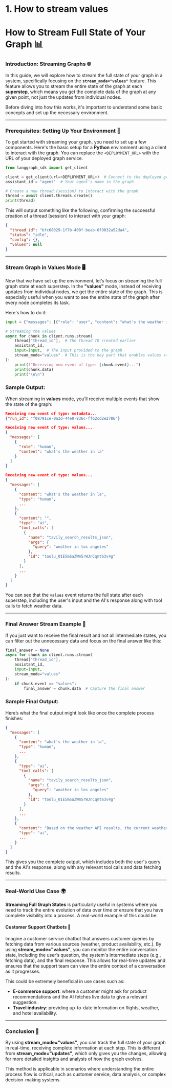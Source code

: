 # 1. How to stream values

# How to Stream Full State of Your Graph 📊

### Introduction: Streaming Graphs 🌐

In this guide, we will explore how to stream the full state of your graph in a system, specifically focusing on the **`stream_mode="values"`** feature. This feature allows you to stream the entire state of the graph at each **superstep**, which means you get the complete data of the graph at any given point, not just the updates from individual nodes.

Before diving into how this works, it's important to understand some basic concepts and set up the necessary environment.

---

### Prerequisites: Setting Up Your Environment 🔧

To get started with streaming your graph, you need to set up a few components. Here's the basic setup for a **Python** environment using a client to interact with the graph. You can replace the `<DEPLOYMENT_URL>` with the URL of your deployed graph service.

```python
from langgraph_sdk import get_client

client = get_client(url=<DEPLOYMENT_URL>)  # Connect to the deployed graph
assistant_id = "agent"  # Your agent's name in the graph

# Create a new thread (session) to interact with the graph
thread = await client.threads.create()
print(thread)
```

This will output something like the following, confirming the successful creation of a thread (session) to interact with your graph:

```json
{
  "thread_id": "bfc68029-1f7b-400f-beab-6f9032a52da4",
  "status": "idle",
  "config": {},
  "values": null
}
```

---

### Stream Graph in Values Mode 🖥️

Now that we have set up the environment, let’s focus on streaming the full graph state at each superstep. In the **"values"** mode, instead of receiving updates from individual nodes, we get the entire state of the graph. This is especially useful when you want to see the entire state of the graph after every node completes its task.

Here's how to do it:

```python
input = {"messages": [{"role": "user", "content": "what's the weather in la"}]}  # Sample input for the graph

# Streaming the values
async for chunk in client.runs.stream(
    thread["thread_id"],  # The thread ID created earlier
    assistant_id,
    input=input,  # The input provided to the graph
    stream_mode="values"  # This is the key part that enables values streaming
):
    print(f"Receiving new event of type: {chunk.event}...")
    print(chunk.data)
    print("\n\n")
```

### Sample Output:

When streaming in **values** mode, you’ll receive multiple events that show the state of the graph:

```json
Receiving new event of type: metadata...
{"run_id": "f08791ce-0a3d-44e0-836c-ff62cd2e2786"}

Receiving new event of type: values...
{
  "messages": [
    {
      "role": "human",
      "content": "what's the weather in la"
    }
  ]
}

Receiving new event of type: values...
{
  "messages": [
    {
      "content": "what's the weather in la",
      "type": "human",
      ...
    },
    {
      "content": "",
      "type": "ai",
      "tool_calls": [
        {
          "name": "tavily_search_results_json",
          "args": {
            "query": "weather in los angeles"
          },
          "id": "toolu_01E5mSaZWm5rWJnCqmt63v4g"
        }
      ],
      ...
    }
  ]
}
```

You can see that the `values` event returns the full state after each superstep, including the user's input and the AI's response along with tool calls to fetch weather data.

---

### Final Answer Stream Example 💬

If you just want to receive the final result and not all intermediate states, you can filter out the unnecessary data and focus on the final answer like this:

```python
final_answer = None
async for chunk in client.runs.stream(
    thread["thread_id"],
    assistant_id,
    input=input,
    stream_mode="values"
):
    if chunk.event == "values":
        final_answer = chunk.data  # Capture the final answer
```

### Sample Final Output:

Here’s what the final output might look like once the complete process finishes:

```json
{
  "messages": [
    {
      "content": "what's the weather in la",
      "type": "human",
      ...
    },
    {
      "type": "ai",
      "tool_calls": [
        {
          "name": "tavily_search_results_json",
          "args": {
            "query": "weather in los angeles"
          },
          "id": "toolu_01E5mSaZWm5rWJnCqmt63v4g"
        }
      ],
      ...
    },
    {
      "content": "Based on the weather API results, the current weather in Los Angeles is overcast with a temperature of around 62°F (17°C). There are light winds from the west-southwest around 8-13 mph. The humidity is 65% and visibility is good at 9 miles. Overall, mild spring weather conditions in LA.",
      "type": "ai",
      ...
    }
  ]
}
```

This gives you the complete output, which includes both the user's query and the AI's response, along with any relevant tool calls and data fetching results.

---

### Real-World Use Case 🌍

**Streaming Full Graph States** is particularly useful in systems where you need to track the entire evolution of data over time or ensure that you have complete visibility into a process. A real-world example of this could be:

#### **Customer Support Chatbots** 💬
Imagine a customer service chatbot that answers customer queries by fetching data from various sources (weather, product availability, etc.). By using **stream_mode="values"**, you can monitor the entire conversation state, including the user’s question, the system's intermediate steps (e.g., fetching data), and the final response. This allows for real-time updates and ensures that the support team can view the entire context of a conversation as it progresses.

This could be extremely beneficial in use cases such as:
- **E-commerce support**: where a customer might ask for product recommendations and the AI fetches live data to give a relevant suggestion.
- **Travel industry**: providing up-to-date information on flights, weather, and hotel availability.

---

### Conclusion 🎯

By using **stream_mode="values"**, you can track the full state of your graph in real-time, receiving complete information at each step. This is different from **stream_mode="updates"**, which only gives you the changes, allowing for more detailed insights and analysis of how the graph evolves.

This method is applicable in scenarios where understanding the entire process flow is critical, such as customer service, data analysis, or complex decision-making systems.